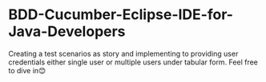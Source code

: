 # BDD-Cucumber-Eclipse-IDE-for-Java-Developers
Creating a test scenarios as story and implementing to providing user credentials either single user or multiple users under tabular form. Feel free to dive in😊
